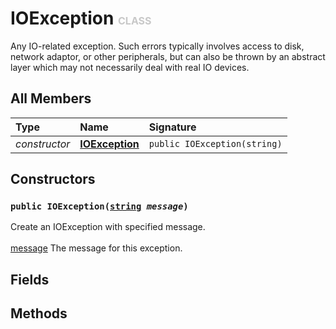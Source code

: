 # IOException <font color="#C8C8C8" size="3">CLASS</font>

Any IO-related exception. Such errors typically involves access to disk, network adaptor, or other peripherals, but can also be thrown by an abstract layer which may not necessarily deal with real IO devices.

## All Members
|**Type**|**Name**|**Signature**
|:-------|:-------|:------------
|*constructor*|<a href="#c-IOException-string"><b>IOException</b></a>|`public IOException(string)`

## Constructors
<a name="c-IOException-string"></a>
### <code>public IOException([string](../../String) *message*)</code>
Create an IOException with specified message.<br><br><a href="broken-link">message</a> The message for this exception.
## Fields

## Methods
